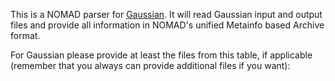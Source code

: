 This is a NOMAD parser for [Gaussian](http://gaussian.com). It will read Gaussian input and
output files and provide all information in NOMAD's unified Metainfo based Archive format.

For Gaussian please provide at least the files from this table, if applicable
(remember that you always can provide additional files if you want):
